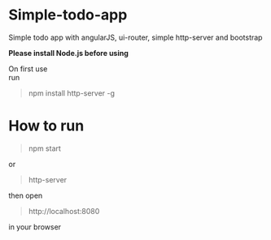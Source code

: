 # Simple-todo-app
Simple todo app with angularJS, ui-router, simple http-server and bootstrap

**Please install Node.js before using**

On first use   
run

> npm install http-server -g

# How to run

> npm start  

or

> http-server

then open

> http://localhost:8080

in your browser
